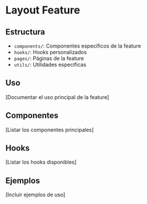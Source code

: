 # Layout Feature

## Estructura
- `components/`: Componentes específicos de la feature
- `hooks/`: Hooks personalizados
- `pages/`: Páginas de la feature
- `utils/`: Utilidades específicas

## Uso
[Documentar el uso principal de la feature]

## Componentes
[Listar los componentes principales]

## Hooks
[Listar los hooks disponibles]

## Ejemplos
[Incluir ejemplos de uso]

